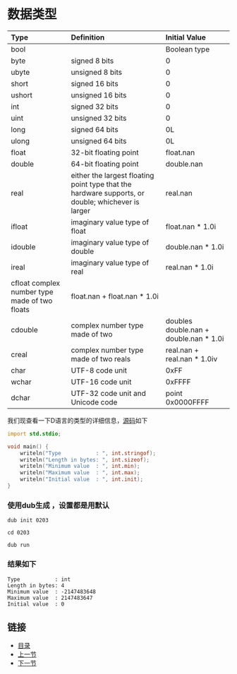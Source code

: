 # 数据类型
|Type|Definition|Initial Value|
|:--|:--|:--|
|bool|	|Boolean type|	false|
|byte	|signed 8 bits|	0|
|ubyte|	unsigned 8 bits	|0|
|short|	signed 16 bits	|0
|ushort	|unsigned 16 bits|	0|
|int	|signed 32 bits|	0|
|uint	|unsigned 32 bits|	0
|long	|signed 64 bits|	0L|
|ulong	|unsigned 64 bits|	0L|
|float	|32-bit floating point|	float.nan|
|double	|64-bit floating point	|double.nan|
|real	|either the largest floating point type that the hardware supports, or double; whichever is larger	|real.nan|
|ifloat	|imaginary value type of float|	float.nan * 1.0i|
|idouble	|imaginary value type of double	|double.nan * 1.0i|
|ireal	|imaginary value type of real|	real.nan * 1.0i|
|cfloat	complex number type made of two floats|	float.nan + float.nan * 1.0i|
|cdouble	|complex number type made of two |doubles	double.nan + double.nan * 1.0i|
|creal	|complex number type made of two reals	|real.nan + real.nan * 1.0iv
|char	|UTF-8 code unit	|0xFF
|wchar	|UTF-16 code unit	|0xFFFF
dchar	|UTF-32 code unit and Unicode code |point	0x0000FFFF|



我们现查看一下D语言的类型的详细信息，[源码](https://github.com/sunnydocument/DBook/tree/master/source/02/0203)如下

```D
import std.stdio;

void main() {
    writeln("Type           : ", int.stringof);
    writeln("Length in bytes: ", int.sizeof);
    writeln("Minimum value  : ", int.min);
    writeln("Maximum value  : ", int.max);
    writeln("Initial value  : ", int.init);
}
```


### 使用dub生成 ，设置都是用默认

    dub init 0203

    cd 0203

    dub run

### 结果如下


    Type           : int
    Length in bytes: 4
    Minimum value  : -2147483648
    Maximum value  : 2147483647
    Initial value  : 0


## 链接
- [目录](../README.md)
- [上一节](./02.2.md)
- [下一节](./02.4.md)